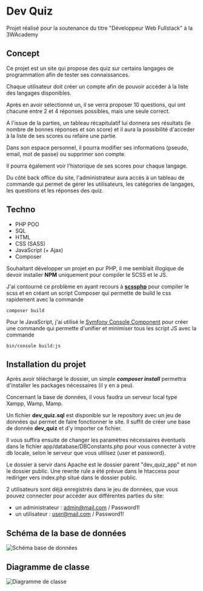 # Dev Quiz

Projet réalisé pour la soutenance du titre "Développeur Web Fullstack" à la 3WAcademy

## Concept

Ce projet est un site qui propose des quiz sur certains langages de programmation afin de tester ses connaissances.

Chaque utilisateur doit créer un compte afin de pouvoir accéder à la liste des langages disponibles.

Après en avoir sélectionné un, il se verra proposer 10 questions, qui ont chacune entre 2 et 4 réponses possibles, mais une seule correct.

A l'issue de la parties, un tableau récapitulatif lui donnera ses résultats (le nombre de bonnes réponses et son score) et il aura la possibilité d'acceder à la liste de ses scores ou refaire une partie.

Dans son espace personnel, il pourra modifier ses informations (pseudo, email, mot de passe) ou supprimer son compte.

Il pourra également voir l'historique de ses scores pour chaque langage.

Du côté back office du site, l'administrateur aura accès à un tableau de commande qui permet de gérer les utilisateurs, les catégories de langages, les questions et les réponses des quiz.

## Techno

- PHP POO
- SQL
- HTML
- CSS (SASS)
- JavaScript (+ Ajax)
- Composer

Souhaitant développer un projet en pur PHP, il me semblait illogique de devoir installer **NPM** uniquement pour compiler le SCSS et le JS.

J'ai contourné ce problème en ayant recours à [**scssphp**](https://scssphp.github.io/scssphp/) pour compiler le scss et en créant un script Composer qui permette de build le css rapidement avec la commande 
```
composer build
```

Pour le JavaScript, j'ai utilisé le [Symfony Console Component](https://symfony.com/doc/current/components/console.html) pour créer une commande qui permette d'unifier et minimiser tous les script JS avec la commande 
```
bin/console build:js
```

## Installation du projet

Après avoir téléchargé le dossier, un simple **_composer install_** permettra d'installer les packages nécessaires (il y en a peu).

Concernant la base de données, il vous faudra un serveur local type Xampp, Wamp, Mamp.

Un fichier **dev_quiz.sql** est disponible sur le repository avec un jeu de données qui permet de faire fonctionner le site.
Il suffit de créer une base de donnée **dev_quiz** et d'y importer ce fichier.

Il vous suffira ensuite de changer les paramètres nécessaires éventuels dans le fichier app/database/DBConstants.php pour vous connecter à votre db locale, selon le serveur que vous utilisez (user et password).

Le dossier à servir dans Apache est le dossier parent "dev_quiz_app" et non le dossier public.
Une rewrite rule a été prévue dans le htaccess pour rediriger vers index.php situé dans le dossier public.

2 utilisateurs sont déjà enregistrés dans le jeu de données, que vous pouvez connecter pour accéder aux différentes parties du site:
- un administrateur : admin@mail.com / Password1!
- un utilisateur : user@mail.com / Password1!

## Schéma de la base de données
![Schéma base de données](https://github.com/AurelieGilet/3wa_php_poo_quiz/assets/75724762/7f01760c-78d0-4950-986c-52c2be8639bf)

## Diagramme de classe
![Diagramme de classe](https://github.com/AurelieGilet/3wa_php_poo_quiz/assets/75724762/f3c8dc3e-d602-4fda-b678-e17c44320b60)


